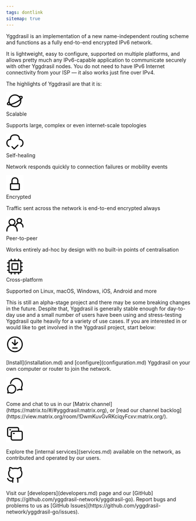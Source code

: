 ```yaml
---
tags: dontlink
sitemap: true
---
```


Yggdrasil is an implementation of a new name-independent routing scheme and functions as a fully end-to-end encrypted IPv6 network.

It is lightweight, easy to configure, supported on multiple platforms, and allows pretty much any IPv6-capable application to communicate securely with other Yggdrasil nodes. You do not need to have IPv6 Internet connectivity from your ISP — it also works just fine over IPv4.

The highlights of Yggdrasil are that it is:

<div id='indexicons'>
    <div class='icon'>
        <img src='/assets/images/iconoir/planet.svg' />
        <div>Scalable</div>
        <p>Supports large, complex or even internet-scale topologies</p>
    </div>
    <div class='icon'>
        <img src='/assets/images/iconoir/cloud-check.svg' />
        <div>Self-healing</div>
        <p>Network responds quickly to connection failures or mobility events</p>
    </div>
    <div class='icon'>
        <img src='/assets/images/iconoir/lock.svg' />
        <div>Encrypted</div>
        <p>Traffic sent across the network is end-to-end encrypted always</p>
    </div>
    <div class='icon'>
        <img src='/assets/images/iconoir/group.svg' />
        <div>Peer-to-peer</div>
        <p>Works entirely ad-hoc by design with no built-in points of centralisation</p>
    </div>
    <div class='icon'>
        <img src='/assets/images/iconoir/cpu.svg' />
        <div>Cross-platform</div>
        <p>Supported on Linux, macOS, Windows, iOS, Android and more</p>
    </div>
</div>

This is still an alpha-stage project and there may be some breaking changes in the future. Despite that, Yggdrasil is generally stable enough for day-to-day use and a small number of users have been using and stress-testing Yggdrasil quite heavily for a variety of use cases. If you are interested in or would like to get involved in the Yggdrasil project, start below:

<div id='indextable'>
    <div class='row'>
        <img src='assets/images/iconoir/download-circled-outline.svg' />
        <p markdown='1'>[Install](installation.md) and [configure](configuration.md) Yggdrasil on your own computer or router to join the network.</p>
    </div>
    <div class='row'>
        <img src='assets/images/iconoir/multi-bubble.svg' />
        <p markdown='1'>Come and chat to us in our [Matrix channel](https://matrix.to/#/#yggdrasil:matrix.org), or [read our channel backlog](https://view.matrix.org/room/!DwmKuvGvRKciqyFcxv:matrix.org/).</p>
    </div>
    <div class='row'>
        <img src='assets/images/iconoir/multi-window.svg' />
        <p markdown='1'>Explore the [internal services](services.md) available on the network, as contributed and operated by our users.</p>
    </div>
    <div class='row'>
        <img src='assets/images/iconoir/github.svg' />
        <p markdown='1'>Visit our [developers](developers.md) page and our [GitHub](https://github.com/yggdrasil-network/yggdrasil-go). Report bugs and problems to us as [GitHub Issues](https://github.com/yggdrasil-network/yggdrasil-go/issues).</p>
    </div>
</div>


